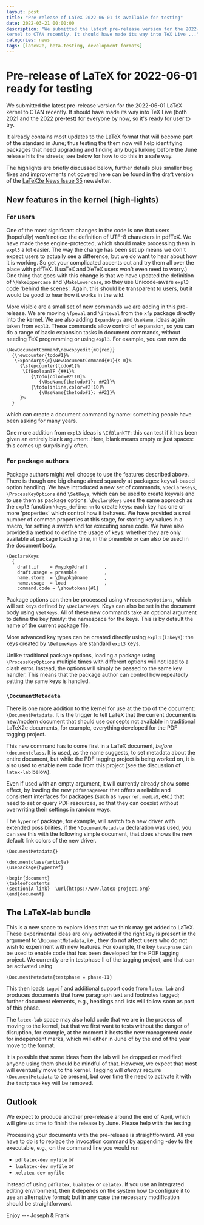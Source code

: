 ```yaml
---
layout: post
title: "Pre-release of LaTeX 2022-06-01 is available for testing"
date: 2022-03-21 00:00:00
description: "We submitted the latest pre-release version for the 2022-06-01 LaTeX
kernel to CTAN recently. It should have made its way into TeX Live ..."
categories: news
tags: [latex2e, beta-testing, development formats]
---
```


# Pre-release of LaTeX for 2022-06-01 ready for testing

We submitted the latest pre-release version for the 2022-06-01 LaTeX
kernel to CTAN recently. It should have made its way into TeX Live
(both 2021 and the 2022 pre-test) for everyone by now, so it's ready
for user to try.

It already contains most updates to the LaTeX format that will become part of the standard in June; thus testing the them now will help identifying packages that need upgrading and finding any bugs lurking before the June release hits the streets; see below for how to do this in a safe way.

The highlights are briefly discussed below, further details plus smaller bug fixes and improvements not covered here can be found in the draft version of the <a href="{{site.baseurl}}/news/latex2e-news/ltnews35.pdf">LaTeX2e News Issue 35</a> newsletter.


## New features in the kernel (high-lights)

### For users

One of the most significant changes in the code is one that users (hopefully)
won't notice: the definition of UTF-8 characters in pdfTeX. We have made these
engine-protected, which should make processing them in `expl3` a lot easier.
The way the change has been set up means we don't expect users to actually see
a difference, but we do want to hear about how it is working. So get your complicated
accents out and try them all over the place with pdfTeX. (LuaTeX and XeTeX
users won't even need to worry.) One thing that goes with this change is that
we have updated the definition of `\MakeUppercase` and `\MakeLowercase`, so
they use Unicode-aware `expl3` code 'behind the scenes'. Again, this should
be transparent to users, but it would be good to hear how it works in the wild.

More visible are a small set of new commands we are adding in this pre-release.
We are moving `\fpeval` and `\inteval` from the `xfp` package directly into
the kernel. We are also adding `ExpandArgs` and `UseName`, ideas again taken
from `expl3`. These commands allow control of expansion, so you can do a range
of basic expansion tasks in document commands, without needing TeX programming
or using `expl3`. For example, you can now do
```
\NewDocumentCommand\newcopyedit{mO{red}}
  {\newcounter{todo#1}%
   \ExpandArgs{c}\NewDocumentCommand{#1}{s m}%
     {\stepcounter{todo#1}%
      \IfBooleanTF {##1}%
         {\todo[color=#2!10]%
            {\UseName{thetodo#1}: ##2}}%
         {\todo[inline,color=#2!10]%
            {\UseName{thetodo#1}: ##2}}%
     }%
  }
```
which can create a document command by name: something people have been asking
for many years.

One more addition from `expl3` ideas is `\IfBlankTF`: this can test if it has
been given an entirely blank argument. Here, blank means empty or just spaces:
this comes up surprisingly often.


### For package authors

Package authors might well choose to use the features described above. There
is though one big change aimed squarely at packages: keyval-based option
handling. We have introduced a new set of commands, `\DeclareKeys`,
`\ProcessKeyOptions` and `\SetKeys`, which can be used to create keyvals and
to use them as package options. `\DeclareKeys` uses the same approach as the
`expl3` function `\keys_define:nn` to create keys: each key has one or more
'properties' which control how it behaves. We have provided a small number
of common properties at this stage, for storing key values in a macro, for
setting a switch and for executing some code. We have also provided a method
to define the usage of keys: whether they are only available at package
loading time, in the preamble or can also be used in the document body.
```
\DeclareKeys
  {
    draft.if    = @mypkg@draft      ,
    draft.usage = preamble          ,
    name.store  = \@mypkg@name      ,
    name.usage  = load              ,
    command.code = \showtokens{#1}
```

Package options can then be processed using `\ProcessKeyOptions`, which will
set keys defined by `\DeclareKeys`. Keys can also be set in the document
body using `\SetKeys`. All of these new commands take an optional argument to
define the key _family_: the namespace for the keys. This is by default the name
of the current package file.

More advanced key types can be created directly using `expl3` (`l3keys`): the
keys created by `\DefineKeys` are standard `expl3` keys.

Unlike traditional package options, loading a package using `\ProcessKeyOptions`
multiple times with different options will not lead to a clash error. Instead,
the options will simply be passed to the same key handler. This means that
the package author can control how repeatedly setting the same keys is handled.

### `\DocumentMetadata`

There is one more addition to the kernel for use at the top of the document: `\DocumentMetadata`. It is the trigger to tell LaTeX that the current document is new/modern document that should use concepts not available in traditional LaTeX2e documents, for example, everything developed for the PDF tagging project.

This new command has to come first in a LaTeX document, _before_ `\documentclass`. It is used, as the name suggests, to set metadata about the entire document, but while the PDF tagging project is being worked on, it is also used to enable new code from this project (see the discussion of `latex-lab` below).

Even if used with an empty argument, it will currently already show some effect, by loading the new `pdfmanagement` that offers a reliable and consistent interfaces for packages (such as `hyperref`, `media9`, etc.) that need to set or query PDF resources, so that they can coexist without overwriting their settings in random ways.

The `hyperref` package, for example, will switch to a new driver with extended possibilities, if the `\DocumentMetadata` declaration was used, you can see this with the following simple document, that does shows the new default link colors of the new driver.
```
\DocumentMetadata{}

\documentclass{article}
\usepackage{hyperref}

\begin{document}
\tableofcontents
\section{A link}  \url{https://www.latex-project.org}
\end{document}
```

## The LaTeX-lab bundle

This is a new space to explore ideas that we think may get added to LaTeX. These experimental ideas are only activated if the right key is present in the argument to `\DocumentMetadata`, i.e., they do not affect users who do not wish to experiment with new features. For example, the key `testphase` can be used to enable code that has been developed for the PDF tagging project. We currently are in testphase II of the tagging project, and that can be activated using
```
\DocumentMetadata{testphase = phase-II}
```
This then loads `tagpdf` and additional support code from `latex-lab` and produces documents that have paragraph text and footnotes tagged; further document elements, e.g., headings and lists will follow soon as part of this phase.

The `latex-lab` space may also hold code that we are in the process of moving to the kernel, but that we first want to tests without the danger of disruption, for example, at the moment it hosts the new management code for independent marks, which will either in June of by the end of the year move to the format.


It is possible that some ideas from the lab will be dropped or modified: anyone using them should be mindful of that. However, we expect that most will eventually move to the kernel. Tagging will _always_ require `\DocumentMetadata` to be present, but over time the need to activate it with the `testphase` key will be removed.

## Outlook

We expect to produce another pre-release around the end of April, which will
give us time to finish the release by June. Please help with the testing

Processing your documents with the pre-release is straightforward. All you have
to do is to replace the invocation command by appending -dev to the executable,
e.g., on the command line you would run

 - `pdflatex-dev myfile` or
 - `lualatex-dev myfile` or
 - `xelatex-dev myfile`

instead of using `pdflatex`, `lualatex` or `xelatex`. If you use an integrated
editing environment, then it depends on the system how to configure it to use an
alternative format; but in any case the necessary modification should be
straightforward.


Enjoy --- Joseph & Frank


